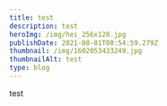 ```yaml
---
title: test
description: test
heroImg: /img/hei_256x128.jpg
publishDate: 2021-08-01T08:54:59.279Z
thumbnail: /img/1602053433249.jpg
thumbnailAlt: test
type: blog
---
```

test